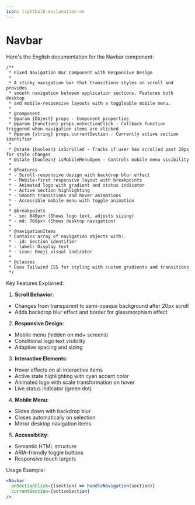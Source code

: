 ```yaml
---
icon: lightbulb-exclamation-on
---
```


# Navbar

Here's the English documentation for the Navbar component:

```react
/**
 * Fixed Navigation Bar Component with Responsive Design
 * 
 * A sticky navigation bar that transitions styles on scroll and provides
 * smooth navigation between application sections. Features both desktop
 * and mobile-responsive layouts with a toggleable mobile menu.
 * 
 * @component
 * @param {Object} props - Component properties
 * @param {Function} props.onSectionClick - Callback function triggered when navigation items are clicked
 * @param {string} props.currentSection - Currently active section identifier
 * 
 * @state {boolean} isScrolled - Tracks if user has scrolled past 20px for style changes
 * @state {boolean} isMobileMenuOpen - Controls mobile menu visibility
 * 
 * @features
 * - Scroll-responsive design with backdrop blur effect
 * - Mobile-first responsive layout with breakpoints
 * - Animated logo with gradient and status indicator
 * - Active section highlighting
 * - Smooth transitions and hover animations
 * - Accessible mobile menu with toggle animation
 * 
 * @breakpoints
 * - sm: 640px+ (Shows logo text, adjusts sizing)
 * - md: 768px+ (Shows desktop navigation)
 * 
 * @navigationItems
 * Contains array of navigation objects with:
 * - id: Section identifier
 * - label: Display text
 * - icon: Emoji visual indicator
 * 
 * @classes
 * Uses Tailwind CSS for styling with custom gradients and transitions
 */
```

Key Features Explained:

1. **Scroll Behavior**:

* Changes from transparent to semi-opaque background after 20px scroll
* Adds backdrop blur effect and border for glassmorphism effect

2. **Responsive Design**:

* Mobile menu (hidden on md+ screens)
* Conditional logo text visibility
* Adaptive spacing and sizing

3. **Interactive Elements**:

* Hover effects on all interactive items
* Active state highlighting with cyan accent color
* Animated logo with scale transformation on hover
* Live status indicator (green dot)

4. **Mobile Menu**:

* Slides down with backdrop blur
* Closes automatically on selection
* Mirror desktop navigation items

5. **Accessibility**:

* Semantic HTML structure
* ARIA-friendly toggle buttons
* Responsive touch targets

Usage Example:

```jsx
<Navbar 
  onSectionClick={(section) => handleNavigation(section)}
  currentSection={activeSection}
/>
```

